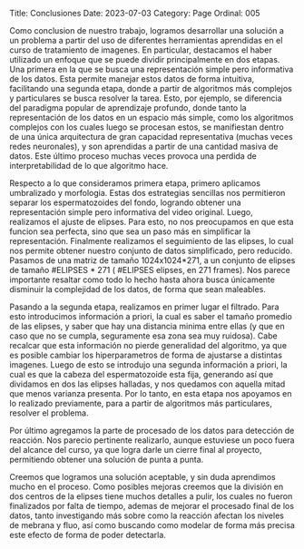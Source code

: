 Title: Conclusiones
Date: 2023-07-03
Category: Page
Ordinal: 005

Como conclusion de nuestro trabajo, logramos desarrollar una solución a un problema a partir del uso de diferentes herramientas aprendidas en el curso de tratamiento de imagenes. En particular, destacamos el haber utilizado un enfoque que se puede dividir principalmente en dos etapas. Una primera en la que se busca una representación simple pero informativa de los datos. Esta permite manejar estos datos de forma intuitiva, facilitando una segunda etapa, donde a partir de algoritmos más complejos y particulares se busca resolver la tarea.  Esto, por ejemplo, se diferencia del paradigma popular de aprendizaje profundo, donde tanto la representación de los datos en un espacio más simple, como los algoritmos complejos con los cuales luego se procesan estos, se manifiestan dentro de una única arquitectura de gran capacidad representativa (muchas veces redes neuronales), y son aprendidas a partir de una cantidad masiva de datos. Este último proceso muchas veces provoca una perdida de interpretabilidad de lo que algoritmo hace.

 Respecto a lo que consideramos primera etapa, primero aplicamos umbralizado y morfologia. Estas dos estrategias sencillas nos permitieron separar los espermatozoides del fondo, logrando obtener una representación simple pero informativa del video original. Luego, realizamos el ajuste de elipses. Para esto, no nos preocupamos en que esta funcion sea perfecta, sino que sea un paso más en simplificar la representación. Finalmente realizamos el seguimiento de las elipses, lo cual nos permite obtener nuestro conjunto de datos simplificado, pero reducido. Pasamos de una matriz de tamaño 1024x1024*271, a un conjunto de elipses de tamaño #ELIPSES * 271 ( #ELIPSES elipses, en 271 frames). Nos parece importante resaltar como todo lo hecho hasta ahora busca únicamente disminuir la complejidad de los datos, de forma que sean maleables.

 Pasando a la segunda etapa, realizamos en primer lugar el filtrado. Para esto introducimos información a priori, la cual es saber el tamaño promedio de las elipses, y saber que hay una distancia minima entre ellas (y que en caso que no se cumpla, seguramente esa zona sea muy ruidosa). Cabe recalcar que esta información no pierde generalidad del algoritmo, ya que es posible cambiar los hiperparametros de forma de ajustarse a distintas imagenes. Luego de esto se introdujo una segunda información a priori, la cual es que la cabeza del espermatozoide esta fija, generando así que dividamos en dos las elipses halladas, y nos quedamos con aquella mitad que menos varianza presenta. Por lo tanto, en esta etapa nos apoyamos en lo realizado previamente, para a partir de algoritmos más particulares,  resolver el problema.

 Por último agregamos la parte de procesado de los datos para detección de reacción. Nos parecio pertinente realizarlo, aunque estuviese un poco fuera del alcance del curso, ya que logra darle un cierre final al proyecto, permitiendo obtener una solución de punta a punta.

Creemos que logramos una solución aceptable, y sin duda aprendimos mucho en el proceso. Como posibles mejoras creemos que la división en dos centros de la elipses tiene muchos detalles a pulir, los cuales no fueron finalizados por falta de tiempo, ademas de mejorar el procesado final de los datos, tanto investigando más sobre como la reacción afectan los niveles de mebrana y fluo, así como buscando como modelar de forma más precisa este efecto de forma de poder detectarla.